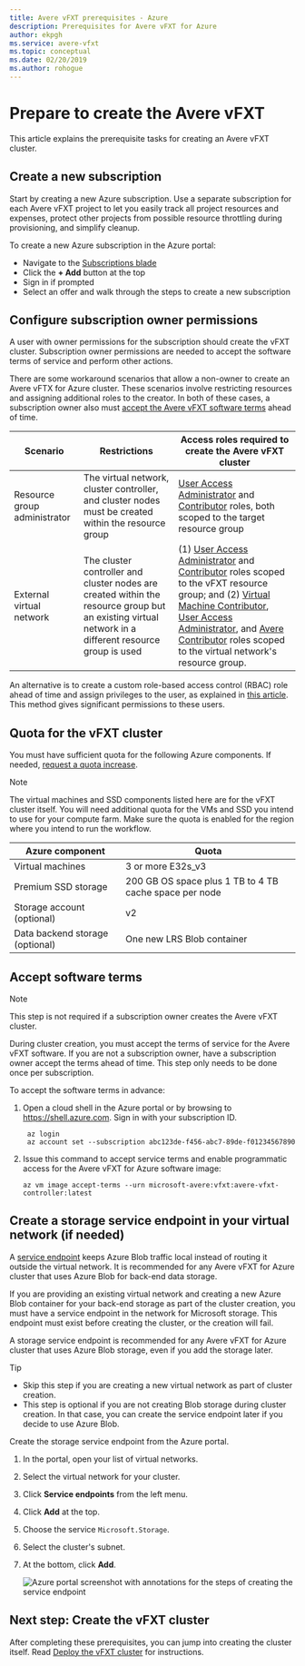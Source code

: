 ```yaml
---
title: Avere vFXT prerequisites - Azure
description: Prerequisites for Avere vFXT for Azure
author: ekpgh
ms.service: avere-vfxt
ms.topic: conceptual
ms.date: 02/20/2019
ms.author: rohogue
---
```


# Prepare to create the Avere vFXT

This article explains the prerequisite tasks for creating an Avere vFXT cluster.

## Create a new subscription

Start by creating a new Azure subscription. Use a separate subscription for each Avere vFXT project to let you easily track all project resources and expenses, protect other projects from possible resource throttling during provisioning, and simplify cleanup.

To create a new Azure subscription in the Azure portal:

* Navigate to the [Subscriptions blade](https://ms.portal.azure.com/#blade/Microsoft_Azure_Billing/SubscriptionsBlade)
* Click the **+ Add** button at the top
* Sign in if prompted
* Select an offer and walk through the steps to create a new subscription

## Configure subscription owner permissions

A user with owner permissions for the subscription should create the vFXT cluster. Subscription owner permissions are needed to accept the software terms of service and perform other actions.

There are some workaround scenarios that allow a non-owner to create an Avere vFTX for Azure cluster. These scenarios involve restricting resources and assigning additional roles to the creator. In both of these cases, a subscription owner also must [accept the Avere vFXT software terms](#accept-software-terms) ahead of time.

| Scenario | Restrictions | Access roles required to create the Avere vFXT cluster |
|----------|--------|-------|
| Resource group administrator | The virtual network, cluster controller, and cluster nodes must be created within the resource group | [User Access Administrator](../role-based-access-control/built-in-roles.md#user-access-administrator) and [Contributor](../role-based-access-control/built-in-roles.md#contributor) roles, both scoped to the target resource group |
| External virtual network | The cluster controller and cluster nodes are created within the resource group but an existing virtual network in a different resource group is used | (1) [User Access Administrator](../role-based-access-control/built-in-roles.md#user-access-administrator) and [Contributor](../role-based-access-control/built-in-roles.md#contributor) roles scoped to the vFXT resource group; and (2) [Virtual Machine Contributor](../role-based-access-control/built-in-roles.md#virtual-machine-contributor), [User Access Administrator](../role-based-access-control/built-in-roles.md#user-access-administrator), and [Avere Contributor](../role-based-access-control/built-in-roles.md#avere-contributor) roles scoped to the virtual network's resource group. |

An alternative is to create a custom role-based access control (RBAC) role ahead of time and assign privileges to the user, as explained in [this article](avere-vfxt-non-owner.md). This method gives significant permissions to these users.

## Quota for the vFXT cluster

You must have sufficient quota for the following Azure components. If needed, [request a quota increase](https://docs.microsoft.com/azure/azure-supportability/resource-manager-core-quotas-request).

> [!NOTE]
> The virtual machines and SSD components listed here are for the vFXT cluster itself. You will need additional quota for the VMs and SSD you intend to use for your compute farm.  Make sure the quota is enabled for the region where you intend to run the workflow.

|Azure component|Quota|
|----------|-----------|
|Virtual machines|3 or more E32s_v3|
|Premium SSD storage|200 GB OS space plus 1 TB to 4 TB cache space per node |
|Storage account (optional) |v2|
|Data backend storage (optional) |One new LRS Blob container |
<!-- this table also appears in the overview - update it there if updating here -->

## Accept software terms

> [!NOTE]
> This step is not required if a subscription owner creates the Avere vFXT cluster.

During cluster creation, you must accept the terms of service for the Avere vFXT software. If you are not a subscription owner, have a subscription owner accept the terms ahead of time. This step only needs to be done once per subscription.

To accept the software terms in advance:

1. Open a cloud shell in the Azure portal or by browsing to <https://shell.azure.com>. Sign in with your subscription ID.

   ```azurecli
    az login​
    az account set --subscription abc123de-f456-abc7-89de-f01234567890​
   ```

1. Issue this command to accept service terms and enable programmatic access for the Avere vFXT for Azure software image:

   ```azurecli
   az vm image accept-terms --urn microsoft-avere:vfxt:avere-vfxt-controller:latest
   ```

## Create a storage service endpoint in your virtual network (if needed)

A [service endpoint](../virtual-network/virtual-network-service-endpoints-overview.md) keeps Azure Blob traffic local instead of routing it outside the virtual network. It is recommended for any Avere vFXT for Azure cluster that uses Azure Blob for back-end data storage.

If you are providing an existing virtual network and creating a new Azure Blob container for your back-end storage as part of the cluster creation, you must have a service endpoint in the network for Microsoft storage. This endpoint must exist before creating the cluster, or the creation will fail.

A storage service endpoint is recommended for any Avere vFXT for Azure cluster that uses Azure Blob storage, even if you add the storage later.

> [!TIP]
>
>* Skip this step if you are creating a new virtual network as part of cluster creation.
>* This step is optional if you are not creating Blob storage during cluster creation. In that case, you can create the service endpoint later if you decide to use Azure Blob.

Create the storage service endpoint from the Azure portal.

1. In the portal, open your list of virtual networks.
1. Select the virtual network for your cluster.
1. Click **Service endpoints** from the left menu.
1. Click **Add** at the top.
1. Choose the service ``Microsoft.Storage``.
1. Select the cluster's subnet.
1. At the bottom, click **Add**.

   ![Azure portal screenshot with annotations for the steps of creating the service endpoint](media/avere-vfxt-service-endpoint.png)

## Next step: Create the vFXT cluster

After completing these prerequisites, you can jump into creating the cluster itself. Read [Deploy the vFXT cluster](avere-vfxt-deploy.md) for instructions.
